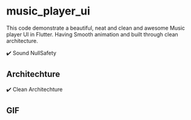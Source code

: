 # music_player_ui

This code demonstrate a beautiful, neat and clean and awesome Music player UI in Flutter. Having Smooth animation and built through clean architecture.

✔️ Sound NullSafety

## Architechture
✔️ Clean Architechture <br />

## GIF
